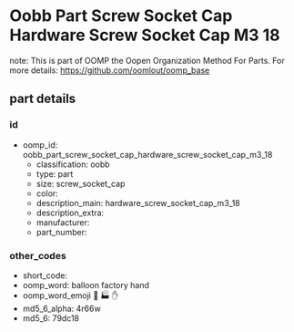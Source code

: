 # Oobb Part Screw Socket Cap Hardware Screw Socket Cap M3 18  

note: This is part of OOMP the Oopen Organization Method For Parts. For more details: https://github.com/oomlout/oomp_base

##  part details





### id
* oomp_id: oobb_part_screw_socket_cap_hardware_screw_socket_cap_m3_18
  * classification: oobb
  * type: part
  * size: screw_socket_cap
  * color: 
  * description_main: hardware_screw_socket_cap_m3_18
  * description_extra: 
  * manufacturer: 
  * part_number: 

### other_codes
* short_code: 
* oomp_word: balloon factory hand
* oomp_word_emoji :balloon: :factory: :hand:
* md5_6_alpha: 4r66w
* md5_6: 79dc18